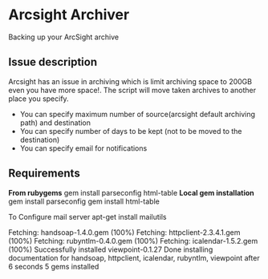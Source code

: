 Arcsight Archiver
==================
Backing up your ArcSight archive

Issue description
---------------------------------
Arcsight has an issue in archiving which is limit archiving space to 200GB even you have more space!.
The script will move taken archives to another place you specify.

* You can specify maximum number of source(arcsight default archiving path) and destination
* You can specify number of days to be kept (not to be moved to the destination)
* You can specify email for notifications


Requirements
------------
**From rubygems**
        gem install parseconfig html-table
**Local gem installation**
        gem install parseconfig
        gem install html-table


To Configure mail server
apt-get install mailutils



Fetching: handsoap-1.4.0.gem (100%)
Fetching: httpclient-2.3.4.1.gem (100%)
Fetching: rubyntlm-0.4.0.gem (100%)
Fetching: icalendar-1.5.2.gem (100%)
Successfully installed viewpoint-0.1.27
Done installing documentation for handsoap, httpclient, icalendar, rubyntlm, viewpoint after 6 seconds
5 gems installed



